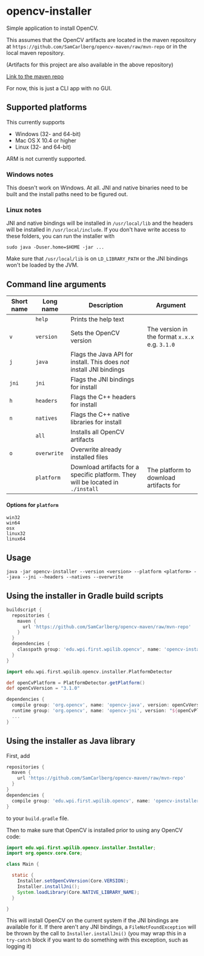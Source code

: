 # opencv-installer
Simple application to install OpenCV.

This assumes that the OpenCV artifacts are located in the maven repository at `https://github.com/SamCarlberg/opencv-maven/raw/mvn-repo` or in the local maven repository.

(Artifacts for this project are also available in the above repository)

[Link to the maven repo](https://github.com/SamCarlberg/opencv-maven/tree/mvn-repo)

For now, this is just a CLI app with no GUI.

## Supported platforms
This currently supports  

- Windows (32- and 64-bit)  
- Mac OS X 10.4 or higher  
- Linux (32- and 64-bit)  

ARM is not currently supported.

### Windows notes

This doesn't work on Windows. At all. JNI and native binaries need to be built and the install paths need to be figured out.

### Linux notes

JNI and native bindings will be installed in `/usr/local/lib` and the headers will be installed in `/usr/local/include`. If you don't have write access to these folders, you can run the installer with 

`sudo java -Duser.home=$HOME -jar ...`

Make sure that `/usr/local/lib` is on `LD_LIBRARY_PATH` or the JNI bindings won't be loaded by the JVM. 


## Command line arguments

Short name | Long name | Description | Argument
---|---|---|---
| | `help` | Prints the help text | 
`v` | `version` | Sets the OpenCV version | The version in the format `x.x.x` e.g. `3.1.0`
`j` | `java` | Flags the Java API for install. This does _not_ install JNI bindings
`jni` | `jni` | Flags the JNI bindings for install
`h` | `headers` | Flags the C++ headers for install
`n` | `natives` | Flags the C++ native libraries for install
| | `all` | Installs all OpenCV artifacts
| `o` | `overwrite` | Overwrite already installed files
| | `platform` | Download artifacts for a specific platform. They will be located in `./install` | The platform to download artifacts for

#### Options for `platform`
```
win32
win64
osx
linux32
linux64
```

## Usage
```
java -jar opencv-installer --version <version> --platform <platform> --java --jni --headers --natives --overwrite
```

## Using the installer in Gradle build scripts

```groovy
buildscript {
  repositories {
    maven {
      url 'https://github.com/SamCarlberg/opencv-maven/raw/mvn-repo'
    }
  }
  dependencies {
    classpath group: 'edu.wpi.first.wpilib.opencv', name: 'opencv-installer', version: '+'
  }
}

import edu.wpi.first.wpilib.opencv.installer.PlatformDetector

def openCvPlatform = PlatformDetector.getPlatform()
def openCvVersion = "3.1.0"

dependencies {
  compile group: 'org.opencv', name: 'opencv-java', version: openCvVersion
  runtime group: 'org.opencv', name: 'opencv-jni', version: "${openCvPlatform}-${openCvVersion}"
  ...
}
```

## Using the installer as Java library

First, add

```groovy
repositories {
  maven {
    url 'https://github.com/SamCarlberg/opencv-maven/raw/mvn-repo'
  }
}
dependencies {
  compile group: 'edu.wpi.first.wpilib.opencv', name: 'opencv-installer', version: '+'
}
```

to your `build.gradle` file.

Then to make sure that OpenCV is installed prior to using any OpenCV code:

```java
import edu.wpi.first.wpilib.opencv.installer.Installer;
import org.opencv.core.Core;

class Main {

  static {
    Installer.setOpenCvVersion(Core.VERSION);
    Installer.installJni();
    System.loadLibrary(Core.NATIVE_LIBRARY_NAME);
  }

}
```

This will install OpenCV on the current system if the JNI bindings are available for it. If there aren't any JNI bindings, a `FileNotFoundException` will be thrown by the call to `Installer.installJni()` (you may wrap this in a `try-catch` block if you want to do something with this exception, such as logging it)

